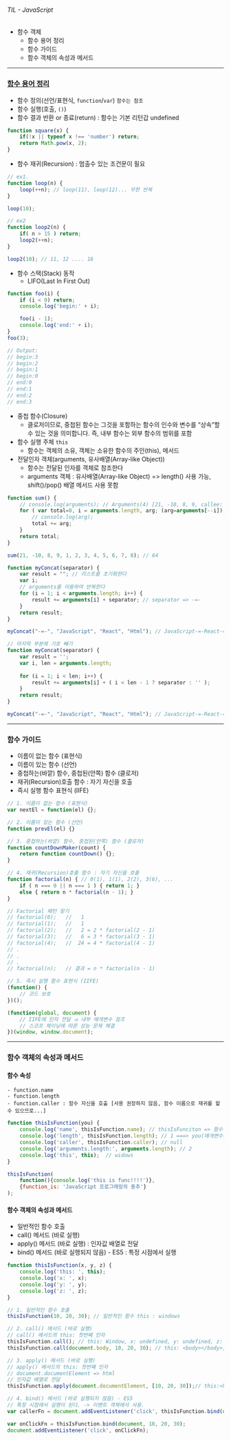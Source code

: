 ###### TIL - JavaScript

- 함수 객체
	- 함수 용어 정리
	- 함수 가이드
	- 함수 객체의 속성과 메서드

---
### [함수 용어 정리](https://developer.mozilla.org/ko/docs/Web/JavaScript/Guide/%ED%95%A8%EC%88%98)
- 함수 정의(선언/표현식, `function`/`var`) `함수는 참조`
- 함수 실행(호출, `()`)
- 함수 결과 반환 or 종료(return) : 함수는 기본 리턴갑 undefined
```js
function square(x) {
	if(!x || typeof x !== 'number') return;
	return Math.pow(x, 2);
}
```
- 함수 재귀(Recursion) : 멈출수 있는 조건문이 필요
```js
// ex1.
function loop(n) {
	loop(++n); // loop(11), loop(12)... 무한 반복
}

loop(10);

// ex2
function loop2(n) {
	if( n > 15 ) return;
	loop2(++n);
}

loop2(10); // 11, 12 .... 16
```
- 함수 스택(Stack) 동작
	- LIFO(Last In First Out)	

```js
function foo(i) {
	if (i < 0) return;
	console.log('begin:' + i);

	foo(i - 1); 
	console.log('end:' + i);
}
foo(3);

// Output:
// begin:3
// begin:2
// begin:1
// begin:0
// end:0
// end:1
// end:2
// end:3
```
- 중첩 함수(Closure)
	- 클로저이므로, 중첩된 함수는 그것을 포함하는 함수의 인수와 변수를 “상속”할 수 있는 것을 의미합니다. 즉, 내부 함수는 외부 함수의 범위를 포함
- 함수 실행 주체 `this`
	- 함수는 객체의 소유, 객체는 소유한 함수의 주인(this), 메서드
- 전달인자 객체(arguments, 유사배열(Array-like Object))
	- 함수는 전달된 인자를 객체로 참조한다
	- arguments 객체 : 유사배열(Array-like Object) => length() 사용 가능, shift()/pop() 배열 메서드 사용 못함
```js
function sum() {	
	// console.log(arguments); // Arguments(4) [21, -10, 8, 9, callee: ƒ, Symbol(Symbol.iterator): ƒ] => 유사배열(Array-like Object)
	for ( var total=0, i = arguments.length, arg; (arg=arguments[--i]);) { // (arg=arguments[--i]) => true일 경우만 실행.
		// console.log(arg);
		total += arg;
	}
	return total;
}

sum(21, -10, 8, 9, 1, 2, 3, 4, 5, 6, 7, 8); // 64
```
```js
function myConcat(separator) { 
	var result = ""; // 리스트를 초기화한다
	var i;
	// arguments를 이용하여 반복한다
	for (i = 1; i < arguments.length; i++) {
		result += arguments[i] + separator; // separator => -=-
	}
	return result;
}

myConcat("-=-", "JavaScript", "React", "Html"); // JavaScript-=-React-=-Html-=-
```

```js
// 마지막 부분에 기호 빼기
function myConcat(separator) { 
	var result = '';
	var i, len = arguments.length;
	
	for (i = 1; i < len; i++) {
		result += arguments[i] + ( i < len - 1 ? separator : '' );
	}
	return result;
}

myConcat("-=-", "JavaScript", "React", "Html"); // JavaScript-=-React-=-Html
```

---

### 함수 가이드
- 이름이 없는 함수 (표현식)
- 이름이 있는 함수 (선언)
- 중첩하는(바깥) 함수, 중첩된(안쪽) 함수 (클로저)
- 재귀(Recursion)호출 함수 : 자기 자신을 호출
- 즉시 실행 함수 표현식 (IIFE)

```js
// 1. 이름이 없는 함수 (표현식)
var nextEl = function(el) {};

// 2. 이름이 있는 함수 (선언)
function prevEl(el) {}

// 3. 중첩하는(바깥) 함수, 중첩된(안쪽) 함수 (클로저)
function countDownMaker(count) {
	return function countDown() {};
}

// 4. 재귀(Recursion)호출 함수 : 자기 자신을 호출
function factorial(n) { // 0(1), 1(1), 2(2), 3(6), ...
	if ( n === 0 || n === 1 ) { return 1; }
	else { return n * factorial(n - 1); }
}

// Factorial 패턴 찾기
// factorial(0);   //   1
// factorial(1);   //   1
// factorial(2);   //   2 = 2 * factorial(2 - 1)
// factorial(3);   //   6 = 3 * factorial(3 - 1)
// factorial(4);   //  24 = 4 * factorial(4 - 1)
// .
// .
// .
// factorial(n);   // 결과 = n * factorial(n - 1)

// 5. 즉시 실행 함수 표현식 (IIFE)
(function() {
	// 코드 보호
})();

(function(global, document) {
	// IIFE에 인자 전달 ⥤ 내부 매개변수 참조
	// 스코프 체이닝에 따른 성능 문제 해결
})(window, window.document);
```
---
### 함수 객체의 속성과 메서드
#### 함수 속성
	- function.name
	- function.length
	- function.caller : 함수 자신을 호출 [사용 권장하지 않음, 함수 이름으로 재귀를 할 수 있으므로...]

```js
function thisIsFunction(you) {
	console.log('name', thisIsFunction.name); // thisIsFunciton => 함수 자신의 이름
	console.log('length', thisIsFunction.length); // 1 ===> you(매개변수의 갯수, arguments 갯수가 아니다)
	console.log('caller', thisIsFunction.caller); // null	
	console.log('arguments.length:', arguments.length); // 2
	console.log('this', this);  // widows
}

thisIsFunction(
	function(){console.log('this is func!!!!')},
	{function_is: 'JavaScript 프로그래밍의 중추'}
);
```

#### 함수 객체의 속성과 메서드
- 일반적인 함수 호출
- call() 메서드 (바로 실행)
- apply() 메서드 (바로 실행) : 인자값 배열로 전달
- bind() 메서드 (바로 실행되지 않음) - ES5 : 특정 시점에서 실행

```js
function thisIsFunction(x, y, z) {
	console.log('this: ', this);
	console.log('x: ', x);
	console.log('y: ', y);
	console.log('z: ', z);
}

// 1. 일반적인 함수 호출
thisIsFunction(10, 20, 30); // 일반적인 함수 this : windows

// 2. call() 메서드 (바로 실행)
// call() 메서드의 this: 첫번째 인자
thisIsFunction.call(); // this: Window, x: undefined, y: undefined, z: undefined
thisIsFunction.call(document.body, 10, 20, 30); // this: <body></body>, x: 10, y: 20, z: 30

// 3. apply() 메서드 (바로 실행)
// apply() 메서드의 this: 첫번째 인자
// document.documentElement => html
// 인자값 배열로 전달
thisIsFunction.apply(document.documentElement, [10, 20, 30]);// this:<html></html>, x: 10, y: 20, z: 30

// 4. bind() 메서드 (바로 실행되지 않음) - ES5
// 특정 시점에서 실행이 된다. -> 이벤트 객체에서 사용. 
var callerFn = document.addEventListener('click', thisIsFunction.bind(document, 10, 20, 30)); // 변수에 참조하여 필요한 시점에 사용

var onClickFn = thisIsFunction.bind(document, 10, 20, 30);
document.addEventListener('click', onClickFn);
```